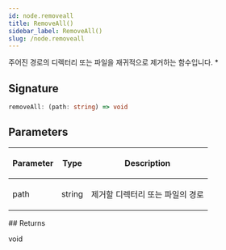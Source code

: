 ```yaml
---
id: node.removeall
title: RemoveAll()
sidebar_label: RemoveAll()
slug: /node.removeall
---
```






주어진 경로의 디렉터리 또는 파일을 재귀적으로 제거하는 함수입니다. *

## Signature

```typescript
removeAll: (path: string) => void
```

## Parameters

<table><thead><tr><th>

Parameter


</th><th>

Type


</th><th>

Description


</th></tr></thead>
<tbody><tr><td>

path


</td><td>

string


</td><td>

제거할 디렉터리 또는 파일의 경로


</td></tr>
</tbody></table>
## Returns

void

